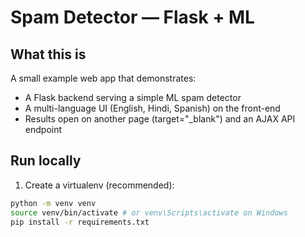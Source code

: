 # Spam Detector — Flask + ML


## What this is
A small example web app that demonstrates:
- A Flask backend serving a simple ML spam detector
- A multi-language UI (English, Hindi, Spanish) on the front-end
- Results open on another page (target="_blank") and an AJAX API endpoint


## Run locally
1. Create a virtualenv (recommended):
```bash
python -m venv venv
source venv/bin/activate # or venv\Scripts\activate on Windows
pip install -r requirements.txt
